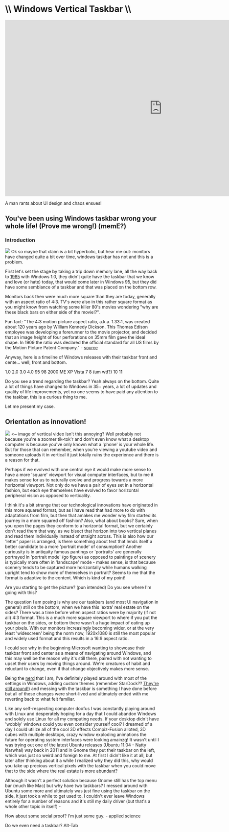 # \\\ Windows Vertical Taskbar \\\

<iframe width="1024" height="576" src="https://www.youtube.com/embed/CDnshKJIRDc" title="YouTube video player" frameborder="0" allow="accelerometer; autoplay; clipboard-write; encrypted-media; gyroscope; picture-in-picture" allowfullscreen></iframe>

A man rants about UI design and chaos ensues! 

## You've been using Windows taskbar wrong your whole life! (Prove me wrong!) (memE?) 

### Introduction

![](part4-headlight.jpg)
Ok so maybe that claim is a bit hyperbolic, but hear me out: monitors have changed quite a bit over time, windows taskbar has not and this is a problem. 

First let's set the stage by taking a trip down memory lane, all the way back to [1985](https://www.youtube.com/watch?v=K38xNqZvBJI) with Windows 1.0, they didn't quite have the taskbar that we know and love (or hate) today, that would come later in Windows 95, but they did have some semblance of a taskbar and that was placed on the bottom row. 

Monitors back then were much more square than they are today, generally with an aspect ratio of 4:3. TV's were also in this rather square format as you might know from watching some killer 80's movies wondering "why are these black bars on either side of the movie!?". 

Fun fact: 
"The 4:3 motion picture aspect ratio, a.k.a. 1.33:1, was created about 120 years ago by William Kennedy Dickson. This Thomas Edison employee was developing a forerunner to the movie projector, and decided that an image height of four perforations on 35mm film gave the ideal shape. In 1909 the ratio was declared the official standard for all US films by the Motion Picture Patent Company." - [source](https://neiloseman.com/the-43-aspect-ratio-is-not-dead/)

Anyway, here is a timeline of Windows releases with their taskbar front and cente... well, front and bottom. 

1.0
2.0
3.0
4.0
95
98
2000
ME
XP
Vista
7
8 (um wtf?) 
10
11

Do you see a trend regarding the taskbar? Yeah always on the bottom. Quite a lot of things have changed to Windows in 35+ years, a lot of updates and quality of life improvements, yet no one seems to have paid any attention to the taskbar, this is a curious thing to me. 

Let me present my case. 

## Orientation as innovation!

![](part4-throttle.jpg) <~ image of vertical video
Isn't this annoying? Well probably not because you're a zoomer tik-tok'r and don't even know what a desktop computer is because you've only known what a 'phone' is your whole life. But for those that can remember, when you're viewing a youtube video and someone uploads it in vertical it just totally ruins the experience and there is a reason for that. 

Perhaps if we evolved with one central eye it would make more sense to have a more 'square' viewport for visual computer interfaces, but to me it makes sense for us to naturally evolve and progress towards a more horizontal viewport. Not only do we have a pair of eyes set in a horizontal fashion, but each eye themselves have evolved to favor horizontal peripheral vision as opposed to verticality. 

I think it's a bit strange that our technological innovations have originated in this more squared format, but as I have read that had more to do with adaptations from film, but then that amakes me wonder why film started its journey in a more squared off fashion? Also, what about books? Sure, when you open the pages they conform to a horizontal format, but we certainly don't read them that way, as we bisect that horizon into two vertical planes and read them individually instead of straight across. This is also how our 'letter' paper is arranged, is there something about text that lends itself a better candidate to a more 'portrait mode' of consumption? Another curiousity is in antiquity famous pantings or 'portraits' are generally portrayed in 'portrait mode' (go figure) as opposed to paintings of scenery is typically more often in 'landscape' mode - makes sense, is that because scenery tends to be captured more horizontally while humans walking upright tend to show more of themselves in portrait? Seems to me that the format is adaptive to the content. Which is kind of my point! 

Are you starting to get the picture? (pun intended) Do you see where I'm going with this? 

The question I am posing is why are our taskbars (and most UI navigation in general) still on the bottom, when we have this 'extra' real estate on the sides? There was a time before when aspect ratios were by majority (if not all) 4:3 format. This is a much more square viewport to where if you put the taskbar on the sides, or bottom there wasn't a huge impact of eating up your pixels. With our monitors increasingly becoming wider, or at the very least 'widescreen' being the norm now, 1920x1080 is still the most popular and widely used format and this results in a 16:9 aspect ratio. 

I could see why in the beginning Microsoft wanting to showcase their taskbar front and center as a means of navigating around Windows, and this may well be the reason why it's still there, paired with not wanting to upset their users by moving things around. We're creatures of habit and reluctant to change, even if that change objectively makes more sense. 

Being the [nerd](https://www.youtube.com/watch?v=N9qYF9DZPdw) that I am, I've definitely played around with most of the settings in Windows, adding custom themes (remember StarDock?? [They're still around!](https://www.stardock.com/)) and messing with the taskbar is something I have done before but all of these changes were short-lived and ultimately ended with me reverting back to what felt familiar. 

Like any self-respecting computer doofus I was constantly playing around with Linux and desperately hoping for a day that I could abandon Windows and solely use Linux for all my computing needs. If your desktop didn't have 'wobbly' windows could you even consider yourself cool? I dreamed of a day I could utilize all of the cool 3D effects Compiz-Fusion alloted, 3D cubes with multiple desktops, crazy window exploding animations the future for operating system interfaces were looking amainzg! It wasn't until I was trying out one of the latest Ubuntu releases (Ubuntu 11.04 - Natty Narwhal) way back in 2011 and in Gnome they put their taskbar on the left, which was just so weird and foreign to me. At first I didn't like it at all, but later after thinking about it a while I realized why they did this, why would you take up precious vertical pixels with the taskbar when you could move that to the side where the real estate is more abundant?  

Although it wasn't a perfect solution because Gnome still has the top menu bar (much like Mac) but why have two taskbars? I messed around with Ubuntu some more and ultimately was just fine using the taskbar on the side, it just took a while to get used to. I couldn't ever leave Windows entirely for a number of reasons and it's still my daily driver (but that's a whole other topic in itself) - 


How about some social proof? I'm just some guy. - applied science

Do we even need a taskbar? Alt-Tab

